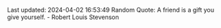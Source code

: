 Last updated: 2024-04-02 16:53:49
Random Quote: A friend is a gift you give yourself. - Robert Louis Stevenson